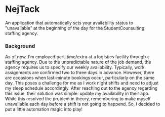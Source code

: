 # NejTack
 An application that automatically sets your availability status to "unavailable" at the beginning of the day for the StudentCounsulting staffing agency.

### Background
As of now, I'm employed part-time/extra at a logistics facility through a staffing agency. Due to the unpredictable nature of the job demand, the agency requires us to specify our weekly availability. Typically, work assignments are confirmed two to three days in advance. However, there are occasions when last-minute bookings occur, particularly on the same day. This poses a challenge for me as I work night shifts and need to adjust my sleep schedule accordingly. After reaching out to the agency regarding this issue, their solution was simple: update my availability in their app. While this resolved the problem in theory, remembering to make myself unavailable each day before a shift is not going to happend. So, I decided to put a little automation magic into play!